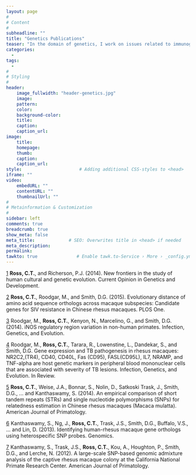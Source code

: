 ```yaml
---
layout: page
#
# Content
#
subheadline: ""
title: "Genetics Publications"
teaser: "In the domain of genetics, I work on issues related to immunogenetics, primate colony management, and gene-culture coevolution. Most of my work is in collaboration with the Molecular Anthropology Laboratory at UC Davis."
categories:
  - 
tags:
  - 
#
# Styling
#
header:
    image_fullwidth: "header-genetics.jpg"
    image:
    pattern:
    color:
    background-color: 
    title:
    caption:
    caption_url:
image:
    title:
    homepage:
    thumb:
    caption:
    caption_url:
style:                      # Adding additional CSS-styles to <head>
iframe: ""
video:
    embedURL: ""
    contentURL: ""
    thumbnailUrl: ""
#
# Metainformation & Customization
#
sidebar: left
comments: true
breadcrumb: true
show_meta: false
meta_title:             # SEO: Overwrites title in <head> if needed
meta_description:
permalink:
tawkto: true               # Enable tawk.to-Service › More › _config.yml
---
```


[1][1] <strong>Ross, C.T.</strong>, and Richerson, P.J. (2014). New frontiers in the study of human cultural and
genetic evolution. Current Opinion in Genetics and Development.

[2][2] <strong>Ross, C.T.</strong>, Roodgar, M., and Smith, D.G. (2015). Evolutionary distance of amino acid
sequence orthologs across macaque subspecies: Candidate genes for SIV resistance in
Chinese rhesus macaques. PLOS One.

[3][3] Roodgar, M., <strong>Ross, C.T.</strong>, Kenyon, N., Marcelino, G., and Smith, D.G. (2014). iNOS
regulatory region variation in non-human primates. Infection, Genetics, and Evolution.

[4][4] Roodgar, M., <strong>Ross, C.T.</strong>, Tarara, R., Lowenstine, L., Dandekar, S., and Smith, D.G.
Gene expression and TB pathogenesis in rhesus macaques: NR2C2,(TR4), CD40, CD40L,
Fas (CD95), FASL(CD95L), IL7, NRAMP, and TNF-alpha are host genetic markers in
peripheral blood mononuclear cells that are associated with severity of TB lesions.
Infection, Genetics, and Evolution. In Review.

[5][5] <strong>Ross, C.T.</strong>, Weise, J.A., Bonnar, S., Nolin, D., Satkoski Trask, J., Smith, D.G., ... and
Kanthaswamy, S. (2014). An empirical comparison of short tandem repeats (STRs) and
single nucleotide polymorphisms (SNPs) for relatedness estimation in Chinese rhesus
macaques (Macaca mulatta). American Journal of Primatology.

[6][6] Kanthaswamy, S., Ng, J., <strong>Ross, C.T.</strong>, Trask, J.S., Smith, D.G., Buffalo, V.S., ... and
Lin, D. (2013). Identifying human-rhesus macaque gene orthologs using heterospecific
SNP probes. Genomics.

[7][7] Kanthaswamy, S., Trask, J.S., <strong>Ross, C.T.</strong>, Kou, A., Houghton, P., Smith, D.G., and
Lerche, N. (2012). A large-scale SNP-based genomic admixture analysis of the captive
rhesus macaque colony at the California National Primate Research Center. American
Journal of Primatology.


 [1]: http://codytross.com/genetics/geneculture/
 [2]: http://codytross.com/genetics/siv/
 [3]: http://codytross.com/genetics/inos/
 [4]: http://codytross.com/genetics/tb/
 [5]: http://codytross.com/genetics/relatedness/
 [6]: http://codytross.com/genetics/orthologs/
 [7]: http://codytross.com/genetics/admixture/

